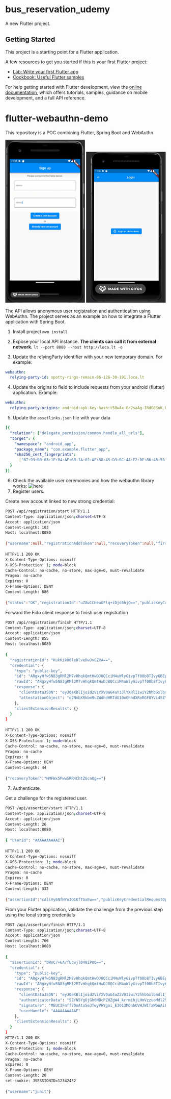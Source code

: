 # bus_reservation_udemy

A new Flutter project.

## Getting Started

This project is a starting point for a Flutter application.

A few resources to get you started if this is your first Flutter project:

- [Lab: Write your first Flutter app](https://docs.flutter.dev/get-started/codelab)
- [Cookbook: Useful Flutter samples](https://docs.flutter.dev/cookbook)

For help getting started with Flutter development, view the
[online documentation](https://docs.flutter.dev/), which offers tutorials,
samples, guidance on mobile development, and a full API reference.

# flutter-webauthn-demo

This repository is a POC combining Flutter, Spring Boot and WebAuthn.

<img src="register.gif" width="250"/>

<img src="demo.gif" width="250"/>

The API allows anonymous user registration and authentication using WebAuthn.
The project serves as an example on how to integrate a Flutter application with Spring Boot.

1. Install project `mvn install`

2. Expose your local API instance.
**The clients can call it from external network.**
`lt --port 8080 --host http://loca.lt -o`

3. Update the relyingParty identifier with your new temporary domain. For example:
```yaml
webauthn:
  relying-party-id: spotty-rings-remain-86-126-30-191.loca.lt
```
4. Update the origins to field to include requests from your android (flutter) application. Example:
```yaml
webauthn:
  relying-party-origins: android:apk-key-hash:t5OwAx-0r2saAq-IRdO8SuK_hkZWOglhkDSwg7OSpFE
```
5. Update the `assetlinks.json` file with your data
```yaml
[{
  "relation": ["delegate_permission/common.handle_all_urls"],
  "target": {
    "namespace": "android_app",
    "package_name": "com.example.flutter_app",
    "sha256_cert_fingerprints":
      ["B7:93:B0:03:1F:B4:AF:6B:1A:02:AF:88:45:D3:BC:4A:E2:BF:86:46:56:3A:09:61:90:34:B0:83:B3:92:A4:51"]
  }
}]
```
6. Check the available user ceremonies and how the webauthn library works: ![here](docs/doc.png)
6. Register users. 

Create new account linked to new strong credential:
```bash
POST /api/registration/start HTTP/1.1
Content-Type: application/json;charset=UTF-8
Accept: application/json
Content-Length: 103
Host: localhost:8080

{"username":null,"registrationAddToken":null,"recoveryToken":null,"firstName":"Gica","lastName":"Hagi"}

HTTP/1.1 200 OK
X-Content-Type-Options: nosniff
X-XSS-Protection: 1; mode=block
Cache-Control: no-cache, no-store, max-age=0, must-revalidate
Pragma: no-cache
Expires: 0
X-Frame-Options: DENY
Content-Length: 686

{"status":"OK","registrationId":"uZ8w1CHeuGFlq+iDjd6hjQ==","publicKeyCredentialCreationOptions":{"rp":{"name":"localhost","id":"localhost"},"user":{"name":"4aee1347-5c65-43af-b21e-da33c903906d","displayName":"Gica Hagi","id":"AAAAAAAAAAE"},"challenge":"MC-GtpfdH3UYZpNIjW2Ipz8cPA8y36wXTMFsRqegrG4","pubKeyCredParams":[{"alg":-7,"type":"public-key"},{"alg":-257,"type":"public-key"}],"timeout":{"empty":true,"present":false},"excludeCredentials":{"empty":false,"present":true},"authenticatorSelection":{"empty":false,"present":true},"attestation":"none","extensions":{"appidExclude":{"empty":true,"present":false},"credProps":true,"largeBlob":{"empty":true,"present":false},"uvm":null}}}
```

Forward the Fido client response to finish user registration
```bash
POST /api/registration/finish HTTP/1.1
Content-Type: application/json;charset=UTF-8
Accept: application/json
Content-Length: 855
Host: localhost:8080

{
  "registrationId": "KukKik86leDlveDwJvGZVA==",
  "credential": {
    "type": "public-key",
    "id": "ARgxyHfw5N83gRMl2M7vHhqkQmtHwDJ8QCciM4uWlyGivpTf00b8TIvy6BEpBAZVCA9J5w",
    "rawId": "ARgxyHfw5N83gRMl2M7vHhqkQmtHwDJ8QCciM4uWlyGivpTf00b8TIvy6BEpBAZVCA9J5w",
    "response": {
      "clientDataJSON": "eyJ0eXBlIjoid2ViYXV0aG4uY3JlYXRlIiwiY2hhbGxlbmdlIjoidTZvVFJqSDlpdk5HVnRORGRKZ2VTYWItWHNibEt6TGw1VHRKaTJaUmpCOCIsIm9yaWdpbiI6Imh0dHA6Ly9sb2NhbGhvc3Q6ODA4MCIsImNyb3NzT3JpZ2luIjpmYWxzZX0",
      "attestationObject": "o2NmbXRkbm9uZWdhdHRTdG10oGhhdXRoRGF0YVi4SZYN5YgOjGh0NBcPZHZgW4_krrmihjLHmVzzuoMdl2NFYQFsmK3OAAI1vMYKZIsLJfHwVQMANAEYMch38OTfN4ETJdjO7x4apEJrR8AyfEAnIjOLlpchor6U39NG_EyL8ugRKQQGVQgPSeelAQIDJiABIVggRrK9x1qVGusI8SJ2mhhtl0eY2wN4jJgGhUnoefCZSrgiWCBXhX1M2HIdIZDENOvj5NRZY_rR51ylCXJuvA6UivFpxQ"
    },
    "clientExtensionResults": {}
  }
}

HTTP/1.1 200 OK
X-Content-Type-Options: nosniff
X-XSS-Protection: 1; mode=block
Cache-Control: no-cache, no-store, max-age=0, must-revalidate
Pragma: no-cache
Expires: 0
X-Frame-Options: DENY
Content-Length: 44

{"recoveryToken":"HMFWx5PwwSRR4ChtZGcnOg=="}
```
7. Authenticate.

Get a challenge for the registered user.

```bash
POST /api/assertion/start HTTP/1.1
Content-Type: application/json;charset=UTF-8
Accept: application/json
Content-Length: 26
Host: localhost:8080

{ "userId": "AAAAAAAAAAI"}

HTTP/1.1 200 OK
X-Content-Type-Options: nosniff
X-XSS-Protection: 1; mode=block
Cache-Control: no-cache, no-store, max-age=0, must-revalidate
Pragma: no-cache
Expires: 0
X-Frame-Options: DENY
Content-Length: 332

{"assertionId":"cAliVy6NfHYuIQ1KfTGxEw==","publicKeyCredentialRequestOptions":{"challenge":"m_BPnt9t5F_YGxqUqvYevBMqCXpexu0KUZYjtMY0q34","timeout":null,"rpId":"localhost","allowCredentials":[{"type":"public-key","id":"AAAAAAAAAHs","transports":null}],"userVerification":null,"extensions":{"appid":null,"largeBlob":null,"uvm":null}}}
```
From your Flutter application, validate the challenge from the previous step using the local strong credentials 

```bash
POST /api/assertion/finish HTTP/1.1
Content-Type: application/json;charset=UTF-8
Accept: application/json
Content-Length: 766
Host: localhost:8080

{
  "assertionId": "bWnC7+6A/fUcwjl048iPOQ==",
  "credential": {
    "type": "public-key",
    "id": "ARgxyHfw5N83gRMl2M7vHhqkQmtHwDJ8QCciM4uWlyGivpTf00b8TIvy6BEpBAZVCA9J5w",
    "rawId": "ARgxyHfw5N83gRMl2M7vHhqkQmtHwDJ8QCciM4uWlyGivpTf00b8TIvy6BEpBAZVCA9J5w",
    "response": {
      "clientDataJSON": "eyJ0eXBlIjoid2ViYXV0aG4uZ2V0IiwiY2hhbGxlbmdlIjoiVWVCWWtKdTRjdk5xeDZGRmk0cVNJTDhLSURveDBwcXlNUzlXNmJBYlRIOCIsIm9yaWdpbiI6Imh0dHA6Ly9sb2NhbGhvc3Q6ODA4MCIsImNyb3NzT3JpZ2luIjpmYWxzZX0",
      "authenticatorData": "SZYN5YgOjGh0NBcPZHZgW4_krrmihjLHmVzzuoMdl2MFYQFsow",
      "signature": "MEUCIFnff70nAto5eJTwyVHYgoi_E3013MOnbUVHJWIfaWbWAiEA9tw1WfZjTl1LOx3JF4-HQVPDhvVNVpRMXmtR2BN3m9I",
      "userHandle": "AAAAAAAAAAE"
    },
    "clientExtensionResults": {}
  }
}
HTTP/1.1 200 OK
X-Content-Type-Options: nosniff
X-XSS-Protection: 1; mode=block
Cache-Control: no-cache, no-store, max-age=0, must-revalidate
Pragma: no-cache
Expires: 0
X-Frame-Options: DENY
Content-Length: 20
set-cookie: JSESSIONID=12342432

{"username":"junit"}
```